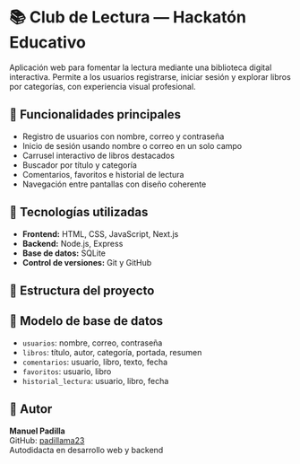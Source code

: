 # 📚 Club de Lectura — Hackatón Educativo

Aplicación web para fomentar la lectura mediante una biblioteca digital interactiva. Permite a los usuarios registrarse, iniciar sesión y explorar libros por categorías, con experiencia visual profesional.

## 🚀 Funcionalidades principales

- Registro de usuarios con nombre, correo y contraseña
- Inicio de sesión usando nombre o correo en un solo campo
- Carrusel interactivo de libros destacados
- Buscador por título y categoría
- Comentarios, favoritos e historial de lectura
- Navegación entre pantallas con diseño coherente

## 🧠 Tecnologías utilizadas

- **Frontend:** HTML, CSS, JavaScript, Next.js
- **Backend:** Node.js, Express
- **Base de datos:** SQLite
- **Control de versiones:** Git y GitHub

## 📂 Estructura del proyecto







## 📄 Modelo de base de datos

- `usuarios`: nombre, correo, contraseña
- `libros`: título, autor, categoría, portada, resumen
- `comentarios`: usuario, libro, texto, fecha
- `favoritos`: usuario, libro
- `historial_lectura`: usuario, libro, fecha

## 👤 Autor

**Manuel Padilla**  
GitHub: [padillama23](https://github.com/padillama23)  
Autodidacta en desarrollo web y backend
